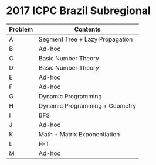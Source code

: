 # 2017 ICPC Brazil Subregional

| Problem  | Contents |
| --- | --- |
| A  | Segment Tree + Lazy Propagation  |
| B  | Ad-hoc  |
| C  | Basic Number Theory  |
| D  | Basic Number Theory  |
| E  | Ad-hoc  |
| F  | Ad-hoc  |
| G  | Dynamic Programming  |
| H  | Dynamic Programming + Geometry  |
| I  | BFS  |
| J  | Ad-hoc  |
| K  | Math + Matrix Exponentiation  |
| L  | FFT  |
| M  | Ad-hoc  |
